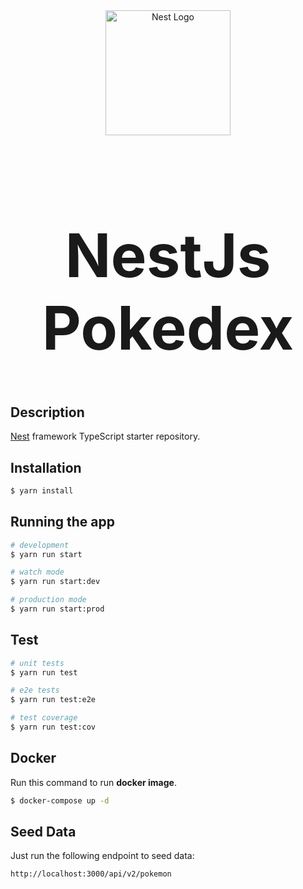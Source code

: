 <div align="center">
  <img src="https://nestjs.com/img/logo-small.svg" width="200" alt="Nest Logo" />
</div>

<h1 style="font-size:6rem;text-align:center;">NestJs Pokedex</h1>


[circleci-image]: https://img.shields.io/circleci/build/github/nestjs/nest/master?token=abc123def456
[circleci-url]: https://circleci.com/gh/nestjs/nest

## Description

[Nest](https://github.com/nestjs/nest) framework TypeScript starter repository.

## Installation

```bash
$ yarn install
```

## Running the app

```bash
# development
$ yarn run start

# watch mode
$ yarn run start:dev

# production mode
$ yarn run start:prod
```

## Test

```bash
# unit tests
$ yarn run test

# e2e tests
$ yarn run test:e2e

# test coverage
$ yarn run test:cov
```

## Docker

Run this command to run __docker image__.

```bash
$ docker-compose up -d
```

## Seed Data

Just run the following endpoint to seed data:

```http://localhost:3000/api/v2/pokemon```

